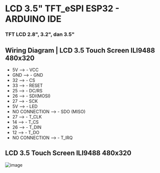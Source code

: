 # LCD 3.5" TFT_eSPI ESP32 - ARDUINO IDE

### TFT LCD 2.8", 3.2", dan 3.5"

## Wiring Diagram | LCD 3.5 Touch Screen ILI9488 480x320

- 5V		-->	- VCC
- GND		-->	- GND
- 32		-->	- CS
- 33		-->	- RESET
- 25		-->	- DC/RS
- 26		-->	- SDI(MOSI)
- 27		-->	- SCK
- 5V		--> 	- LED
- NO CONNECTION	-->	- SDO (MISO)
- 27		-->	- T_CLK
- 14		-->	- T_CS
- 26		-->	- T_DIN
- 12		--> 	- T_DO
- NO CONNECTION --> 	- T_IRQ

## LCD 3.5 Touch Screen ILI9488 480x320
![image](https://github.com/abmptrm/TFT_eSPI_ESP32_3.5-_UI/assets/50400974/3358220e-5543-4fb4-a53a-f64afc4b0b1f)
